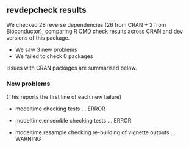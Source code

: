## revdepcheck results

We checked 28 reverse dependencies (26 from CRAN + 2 from Bioconductor), comparing R CMD check results across CRAN and dev versions of this package.

 * We saw 3 new problems
 * We failed to check 0 packages

Issues with CRAN packages are summarised below.

### New problems
(This reports the first line of each new failure)

* modeltime
  checking tests ... ERROR

* modeltime.ensemble
  checking tests ... ERROR

* modeltime.resample
  checking re-building of vignette outputs ... WARNING

